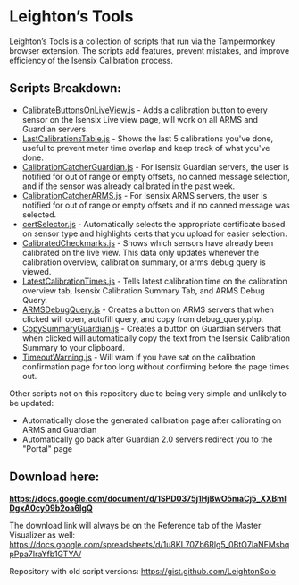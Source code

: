# **Leighton’s Tools**


Leighton’s Tools is a collection of scripts that run via the Tampermonkey browser extension. The scripts add features, prevent mistakes, and improve efficiency of the Isensix Calibration process.

  
   

**Scripts Breakdown:**
------------------------


- [CalibrateButtonsOnLiveView.js](/CalibrateButtonsOnLiveView.js) - Adds a calibration button to every sensor on the Isensix Live view page, will work on all ARMS and Guardian servers.
- [LastCalibrationsTable.js](/LastCalibrationsTable.js) - Shows the last 5 calibrations you've done, useful to prevent meter time overlap and keep track of what you've done.
- [CalibrationCatcherGuardian.js](/CalibrationCatcherGuardian.js) - For Isensix Guardian servers, the user is notified for out of range or empty offsets, no canned message selection, and if the sensor was already calibrated in the past week.
- [CalibrationCatcherARMS.js](/CalibrationCatcherARMS.js) - For Isensix ARMS servers, the user is notified for out of range or empty offsets and if no canned message was selected.
- [certSelector.js](/certSelector.js) - Automatically selects the appropriate certificate based on sensor type and highlights certs that you upload for easier selection.
- [CalibratedCheckmarks.js](/CalibratedCheckmarks.js) - Shows which sensors have already been calibrated on the live view. This data only updates whenever the calibration overview, calibration summary, or arms debug query is viewed.
- [LatestCalibrationTimes.js](/LatestCalibrationTimes.js) - Tells latest calibration time on the calibration overview tab, Isensix Calibration Summary Tab, and ARMS Debug Query.
- [ARMSDebugQuery.js](/ARMSDebugQuery.js) - Creates a button on ARMS servers that when clicked will open, autofill query, and copy from debug_query.php.
- [CopySummaryGuardian.js](/CopySummaryGuardian.js) - Creates a button on Guardian servers that when clicked will automatically copy the text from the Isensix Calibration Summary to your clipboard.
- [TimeoutWarning.js](/TimeoutWarning.js) - Will warn if you have sat on the calibration confirmation page for too long without confirming before the page times out.

Other scripts not on this repository due to being very simple and unlikely to be updated:
- Automatically close the generated calibration page after calibrating on ARMS and Guardian
- Automatically go back after Guardian 2.0 servers redirect you to the "Portal" page


**Download here:**
------------------------

**https://docs.google.com/document/d/1SPD0375j1HjBwO5maCj5_XXBmlDgxA0cy09b2oa6IgQ**


The download link will always be on the Reference tab of the Master Visualizer as well:
https://docs.google.com/spreadsheets/d/1u8KL70Zb6Rlg5_0BtO7IaNFMsbqpPpa7IraYfb1GTYA/


Repository with old script versions:
https://gist.github.com/LeightonSolo

